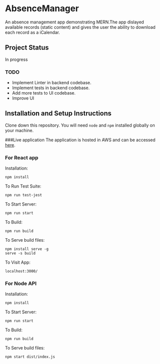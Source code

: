 # AbsenceManager
An absence management app demonstrating MERN.The app dislayed available records (static content) and gives the user the ability to download each record as a iCalendar.

## Project Status
In progress

### TODO
  - Implement Linter in backend codebase.
  - Implement tests in backend codebase.
  - Add more tests to UI codebase.
  - Improve UI

## Installation and Setup Instructions
Clone down this repository. You will need `node` and `npm` installed globally on your machine.

###Live application
The application is hosted in AWS and can be accessed [here](http://ec2-13-233-141-189.ap-south-1.compute.amazonaws.com:8080/).


### For React app
Installation:

`npm install`  

To Run Test Suite:  

`npm run test-jest`  

To Start Server:

`npm run start`  

To Build:

`npm run build`

To Serve build files:

`npm install serve -g`  
`serve -s build`

To Visit App:

`localhost:3000/` 


### For Node API
Installation:

`npm install`  

To Start Server:

`npm run start`  

To Build:

`npm run build`

To Serve build files:

`npm start dist/index.js` 
